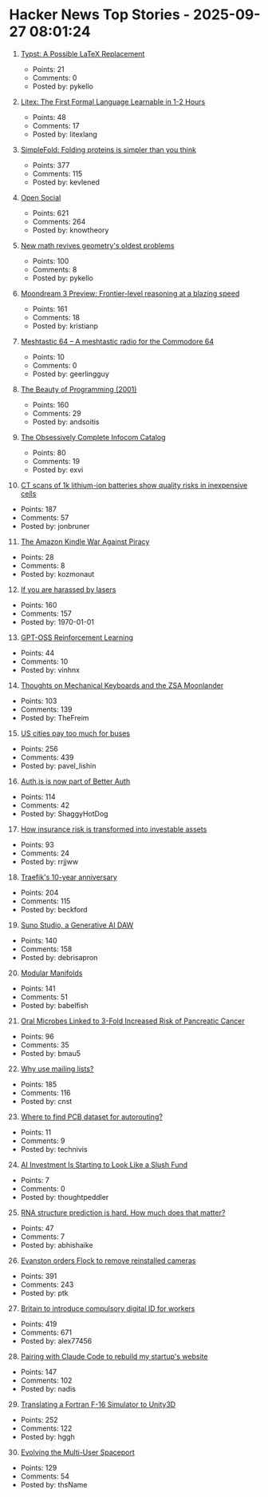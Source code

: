 # Hacker News Top Stories - 2025-09-27 08:01:24

1. [Typst: A Possible LaTeX Replacement](https://lwn.net/Articles/1037577/)
   - Points: 21
   - Comments: 0
   - Posted by: pykello

2. [Litex: The First Formal Language Learnable in 1-2 Hours](https://github.com/litexlang/golitex)
   - Points: 48
   - Comments: 17
   - Posted by: litexlang

3. [SimpleFold: Folding proteins is simpler than you think](https://github.com/apple/ml-simplefold)
   - Points: 377
   - Comments: 115
   - Posted by: kevlened

4. [Open Social](https://overreacted.io/open-social/)
   - Points: 621
   - Comments: 264
   - Posted by: knowtheory

5. [New math revives geometry's oldest problems](https://www.quantamagazine.org/new-math-revives-geometrys-oldest-problems-20250926/)
   - Points: 100
   - Comments: 8
   - Posted by: pykello

6. [Moondream 3 Preview: Frontier-level reasoning at a blazing speed](https://moondream.ai/blog/moondream-3-preview)
   - Points: 161
   - Comments: 18
   - Posted by: kristianp

7. [Meshtastic 64 – A meshtastic radio for the Commodore 64](http://64jim64.blogspot.com/2025/09/meshtastic-64-meshtastic-radio-for.html)
   - Points: 10
   - Comments: 0
   - Posted by: geerlingguy

8. [The Beauty of Programming (2001)](https://www.brynmawr.edu/inside/academic-information/departments-programs/computer-science/beauty-programming)
   - Points: 160
   - Comments: 29
   - Posted by: andsoitis

9. [The Obsessively Complete Infocom Catalog](https://eblong.com/infocom/)
   - Points: 80
   - Comments: 19
   - Posted by: exvi

10. [CT scans of 1k lithium-ion batteries show quality risks in inexpensive cells](https://www.lumafield.com/article/finding-hidden-risks-in-the-battery-supply-chain)
   - Points: 187
   - Comments: 57
   - Posted by: jonbruner

11. [The Amazon Kindle War Against Piracy](https://goodereader.com/blog/kindle/the-amazon-kindle-war-against-piracy)
   - Points: 28
   - Comments: 8
   - Posted by: kozmonaut

12. [If you are harassed by lasers](https://www.laserpointersafety.com/harassment.html)
   - Points: 160
   - Comments: 157
   - Posted by: 1970-01-01

13. [GPT-OSS Reinforcement Learning](https://docs.unsloth.ai/new/gpt-oss-reinforcement-learning)
   - Points: 44
   - Comments: 10
   - Posted by: vinhnx

14. [Thoughts on Mechanical Keyboards and the ZSA Moonlander](https://www.masteringemacs.org/article/thoughts-on-mechanical-keyboards-zsa-moonlander)
   - Points: 103
   - Comments: 139
   - Posted by: TheFreim

15. [US cities pay too much for buses](https://www.bloomberg.com/news/articles/2025-09-26/us-cities-are-paying-too-much-for-new-transit-buses)
   - Points: 256
   - Comments: 439
   - Posted by: pavel_lishin

16. [Auth.js is now part of Better Auth](https://www.better-auth.com/blog/authjs-joins-better-auth)
   - Points: 114
   - Comments: 42
   - Posted by: ShaggyHotDog

17. [How insurance risk is transformed into investable assets](https://riskvest.io/riskvest-insights/transforming-insurance-risk)
   - Points: 93
   - Comments: 24
   - Posted by: rrjjww

18. [Traefik's 10-year anniversary](https://traefik.io/blog/celebrating-10-years-of-traefik)
   - Points: 204
   - Comments: 115
   - Posted by: beckford

19. [Suno Studio, a Generative AI DAW](https://suno.com/studio-welcome)
   - Points: 140
   - Comments: 158
   - Posted by: debrisapron

20. [Modular Manifolds](https://thinkingmachines.ai/blog/modular-manifolds/)
   - Points: 141
   - Comments: 51
   - Posted by: babelfish

21. [Oral Microbes Linked to 3-Fold Increased Risk of Pancreatic Cancer](https://nyulangone.org/news/oral-microbes-linked-increased-risk-pancreatic-cancer)
   - Points: 96
   - Comments: 35
   - Posted by: bmau5

22. [Why use mailing lists?](https://mailarchive.ietf.org/arch/msg/ietf/q6A_anL1u-Y9iXe-vboiOYamsl0/)
   - Points: 185
   - Comments: 116
   - Posted by: cnst

23. [Where to find PCB dataset for autorouting?](undefined)
   - Points: 11
   - Comments: 9
   - Posted by: technivis

24. [AI Investment Is Starting to Look Like a Slush Fund](https://nymag.com/intelligencer/article/ai-investment-is-starting-to-look-like-a-slush-fund.html)
   - Points: 7
   - Comments: 0
   - Posted by: thoughtpeddler

25. [RNA structure prediction is hard. How much does that matter?](https://www.owlposting.com/p/rna-structure-prediction-is-hard)
   - Points: 47
   - Comments: 7
   - Posted by: abhishaike

26. [Evanston orders Flock to remove reinstalled cameras](https://evanstonroundtable.com/2025/09/24/flock-safety-reinstalls-evanston-cameras/)
   - Points: 391
   - Comments: 243
   - Posted by: ptk

27. [Britain to introduce compulsory digital ID for workers](https://www.reuters.com/world/uk/britain-introduce-mandatory-digital-id-cards-2025-09-26/)
   - Points: 419
   - Comments: 671
   - Posted by: alex77456

28. [Pairing with Claude Code to rebuild my startup's website](https://blog.nseldeib.com/p/pairing-with-claude-code-to-rebuild)
   - Points: 147
   - Comments: 102
   - Posted by: nadis

29. [Translating a Fortran F-16 Simulator to Unity3D](https://vazgriz.com/762/f-16-flight-sim-in-unity-3d/)
   - Points: 252
   - Comments: 122
   - Posted by: hggh

30. [Evolving the Multi-User Spaceport](https://www.spacex.com/updates#multiuser-spaceport)
   - Points: 129
   - Comments: 54
   - Posted by: thsName

